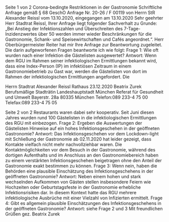 Seite 1 von 2
Corona-bedingte Restriktionen in der Gastronomie
Schriftliche Anfrage gemäß § 68 GeschO 
Anfrage Nr. 20-26 / F 00119 von Herrn StR Alexander Reissl
vom 13.10.2020, eingegangen am 13.10.2020
Sehr geehrter Herr Stadtrat Reissl, 
Ihrer Anfrage liegt folgender Sachverhalt zu Grunde:
„Bei Anstieg der Infektionszahlen und Überschreiten des 7-Tage-Inzidenzwertes über 50 
werden immer wieder Beschränkungen für die Gastronomie, Schank- und Speisewirtschaften 
und Cafés angeordnet.“.
Herr Oberbürgermeister Reiter hat mir Ihre Anfrage zur Beantwortung zugeleitet. Die darin 
aufgeworfenen Fragen beantworte ich wie folgt:
Frage 1:
Wie oft wurden nach einer Infektion die Gästelisten ausgewertet?
Antwort:
Wenn dem RGU im Rahmen seiner infektiologischen Ermittlungen bekannt wird, dass eine 
Index-Person (IP) im infektiösen Zeitraum in einem Gastronomiebetrieb zu Gast war, werden 
die Gästelisten von dort im Rahmen der infektiologischen Ermittlungen angefordert. Die 
          
Herrn Stadtrat
Alexander Reissl
Rathaus
23.12.2020
Beatrix Zurek
Berufsmäßige Stadträtin
Landeshauptstadt
München
Referat für Gesundheit 
und Umwelt
Bayerstr. 28a
80335 München
Telefon:089 233-4 75 00
Telefax:089 233-4 75 05


Seite 2 von 2
Restaurants waren dabei sehr kooperativ. Seit Juni diesen Jahres wurden rund 100 
Gästelisten in die infektiologischen Ermittlungen des RGU mit einbezogen.
Frage 2:
Ergeben die Auswertungen der Gästelisten Hinweise auf ein hohes 
Infektionsgeschehen in der geöffneten Gastronomie?
Antwort:
Das Infektionsgeschehen vor dem Lockdown-light mit Schließung der Gastronomie ab 
02.11.2020 hat leider gezeigt, dass Kontakte vielfach nicht mehr nachvollziehbar waren. Die 
Kontaktmöglichkeiten vor dem Besuch in der Gastronomie, während des dortigen Aufenthalts 
und im Anschluss an den Gastronomiebereich haben zu einem verstärkten 
Infektionsgeschehen beigetragen ohne den Anteil der Gastronomie exakt bestimmen zu 
können.
Frage 3:
Wenn nein, haben die Behörden eine plausible Einschätzung des Infektionsgeschehens 
in der geöffneten Gastronomie?
Antwort:
Neben einem hohen und stark wechselnden Aufkommen von Gästen stellen insbesondere 
Feiern wie Hochzeiten oder Geburtstagsfeste in der Gastronomie erhebliche Infektionsrisiken 
dar. In diesem Kontext hatte das RGU mehrere infektiologische Ausbrüche mit einer Vielzahl 
von Infizierten ermittelt. 
Frage 4:
Gibt es allgemein plausible Einschätzungen des Infektionsgeschehens in der 
geöffneten Gastronomie?
Antwort:
siehe Frage 2 und 3
Mit freundlichen Grüßen
gez.
Beatrix Zurek


